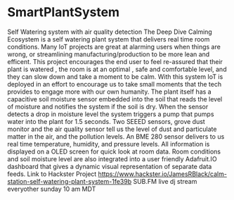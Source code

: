 # SmartPlantSystem
Self Watering system with air quality detection 
The Deep Dive Calming Ecosystem is a self watering plant system that delivers real time room conditions. Many IoT projects are great at alarming users when things are wrong, or streamlining manufacturing/production to be more lean and efficent. This project encourages the end user to feel re-assured that their plant is watered , the room is at an optimal , safe and comfortable level, and they can slow down and take a moment to be calm. With this system IoT is deployed in an effort to encourage us to take small moments that the tech provides to engage more with our own humanity. 
The plant itself has a capacitive soil moisture sensor embedded into the soil that reads the level of moisture and notifies the system if the soil is dry. When the sensor detects a drop in moisture level the system triggers a pump that pumps water into the plant for 1.5 seconds. 
Two SEEED sensors, grove dust monitor and the air quality sensor tell us the level of dust and particulate matter in the air, and the pollution levels.
An BME 280 sensor delivers to us real time temperature, humidity, and pressure levels. 
All information is displayed on a OLED screen for quick look at room data.
Room conditions and soil moisture level are also integrated into a user friendly Adafruit.IO dashboard that gives a dynamic visual representation of separate data feeds.
Link to Hackster Project https://www.hackster.io/JamesRBlack/calm-station-self-watering-plant-system-1fe39b
SUB.FM live dj stream everyother sunday 10 am MDT

